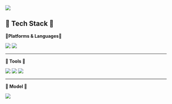 <img src="https://capsule-render.vercel.app/api?type=waving&color=auto&height=200&section=header&text=Strong-AI&fontSize=90" />

## 📖 Tech Stack 📖

**🔅Platforms & Languages🔅**

<img src="https://img.shields.io/badge/Android Studio-3DDC84?style=flat&logo=Android Studio&logoColor=white"/>
<img src="https://img.shields.io/badge/Python-3776AB?style=flat&logo=Python&logoColor=white"/>


---------------------------------


**🔨 Tools 🔨**

<img src="https://img.shields.io/badge/Jupyter-F37626?style=flat&logo=Jupyter&logoColor=white"/> <img src="https://img.shields.io/badge/Google Colab-F9AB00?style=flat&logo=Google Colab&logoColor=white"/> <img src="https://img.shields.io/badge/GitHub-181717?style=flat&logo=GitHub&logoColor=white"/>


----------------------------------

**🦾 Model 🦾**

<img src="https://img.shields.io/badge/YOLO-00FFFF?style=flat&logo=YOLO&logoColor=white"/>

